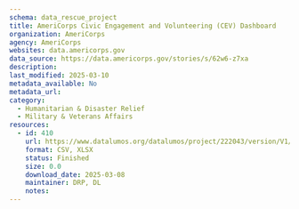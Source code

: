 ```yaml
---
schema: data_rescue_project 
title: AmeriCorps Civic Engagement and Volunteering (CEV) Dashboard
organization: AmeriCorps
agency: AmeriCorps
websites: data.americorps.gov
data_source: https://data.americorps.gov/stories/s/62w6-z7xa
description: 
last_modified: 2025-03-10
metadata_available: No
metadata_url: 
category:
  - Humanitarian & Disaster Relief 
  - Military & Veterans Affairs 
resources:
  - id: 410
    url: https://www.datalumos.org/datalumos/project/222043/version/V1/view
    format: CSV, XLSX
    status: Finished
    size: 0.0
    download_date: 2025-03-08
    maintainer: DRP, DL
    notes: 
---
```

